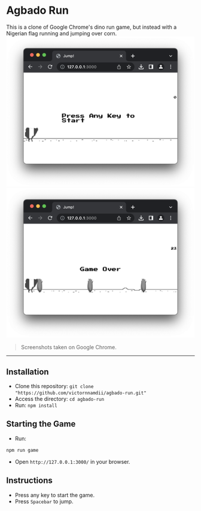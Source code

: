 # Agbado Run

This is a clone of Google Chrome's dino run game, but instead with a Nigerian flag running and jumping over corn.
![alt text](https://github.com/victornnamdii/agbado-run/blob/main/_images/image1.png?raw=true)
![alt text](https://github.com/victornnamdii/agbado-run/blob/main/_images/image2.png?raw=true)
> Screenshots taken on Google Chrome.
- - - -

## Installation

* Clone this repository: `git clone "https://github.com/victornnamdii/agbado-run.git"`
* Access the directory: `cd agbado-run`
* Run: `npm install`

## Starting the Game

* Run:

```bash
npm run game
```

* Open `http://127.0.0.1:3000/` in your browser.

## Instructions

* Press any key to start the game.
* Press `Spacebar` to jump.
